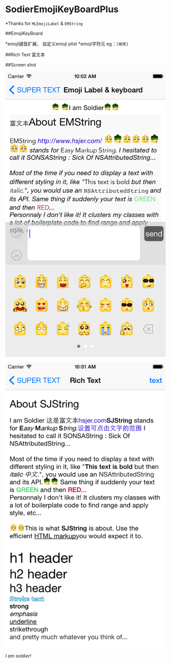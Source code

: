 # SodierEmojiKeyBoardPlus

 *Thanks for `MLEmojiLabel` & `EMString`

##EmojiKeyBoard

 *emoji键盘扩展， 自定义emoji plist
 *emoji字符元 eg：`[微笑]`


##Rich Text 富文本
  
##Screen shot
 
 ![image](https://github.com/hsjcom/SodierEmojiKeyBoardPlus/blob/master/iOSSimulatorScreenShot2015091102.png) 
 
 ![image](https://github.com/hsjcom/SodierEmojiKeyBoardPlus/blob/master/iOSSimulatorScreenShot2015091101.png)  
 

*I am soldier!*
